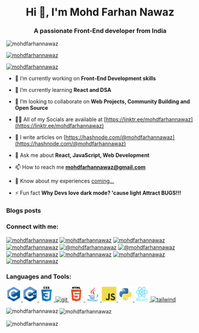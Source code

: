 <h1 align="center">Hi 👋, I'm Mohd Farhan Nawaz</h1>
<h3 align="center">A passionate Front-End developer from India</h3>

<p align="left"> <img src="https://komarev.com/ghpvc/?username=mohdfarhannawaz&label=Profile%20views&color=0e75b6&style=flat" alt="mohdfarhannawaz" /> </p>

<p align="left"> <a href="https://github.com/ryo-ma/github-profile-trophy"><img src="https://github-profile-trophy.vercel.app/?username=mohdfarhannawaz" alt="mohdfarhannawaz" /></a> </p>

<p align="left"> <a href="https://twitter.com/mohdfarhannawaz" target="blank"><img src="https://img.shields.io/twitter/follow/mohdfarhannawaz?logo=twitter&style=for-the-badge" alt="mohdfarhannawaz" /></a> </p>

- 🔭 I’m currently working on **Front-End Development skills**

- 🌱 I’m currently learning **React and DSA**

- 👯 I’m looking to collaborate on **Web Projects, Community Building and Open Source**

- 👨‍💻 All of my Socials are available at [https://linktr.ee/mohdfarhannawaz](https://linktr.ee/mohdfarhannawaz)

- 📝 I write articles on [https://hashnode.com/@mohdfarhannawaz](https://hashnode.com/@mohdfarhannawaz)

- 💬 Ask me about **React, JavaScript, Web Development**

- 📫 How to reach me **mohdfarhannawaz@gmail.com**

- 📄 Know about my experiences [coming...](coming...)

- ⚡ Fun fact **Why Devs love dark mode? 'cause light Attract BUGS!!!**

### Blogs posts
<!-- BLOG-POST-LIST:START -->
<!-- BLOG-POST-LIST:END -->

<h3 align="left">Connect with me:</h3>
<p align="left">
<a href="https://dev.to/mohdfarhannawaz" target="blank"><img align="center" src="https://raw.githubusercontent.com/rahuldkjain/github-profile-readme-generator/master/src/images/icons/Social/devto.svg" alt="mohdfarhannawaz" height="30" width="40" /></a>
<a href="https://twitter.com/mohdfarhannawaz" target="blank"><img align="center" src="https://raw.githubusercontent.com/rahuldkjain/github-profile-readme-generator/master/src/images/icons/Social/twitter.svg" alt="mohdfarhannawaz" height="30" width="40" /></a>
<a href="https://linkedin.com/in/mohdfarhannawaz" target="blank"><img align="center" src="https://raw.githubusercontent.com/rahuldkjain/github-profile-readme-generator/master/src/images/icons/Social/linked-in-alt.svg" alt="mohdfarhannawaz" height="30" width="40" /></a>
<a href="https://instagram.com/mohdfarhannawaz" target="blank"><img align="center" src="https://raw.githubusercontent.com/rahuldkjain/github-profile-readme-generator/master/src/images/icons/Social/instagram.svg" alt="mohdfarhannawaz" height="30" width="40" /></a>
<a href="https://hashnode.com/@mohdfarhannawaz" target="blank"><img align="center" src="https://raw.githubusercontent.com/rahuldkjain/github-profile-readme-generator/master/src/images/icons/Social/hashnode.svg" alt="@mohdfarhannawaz" height="30" width="40" /></a>
<a href="https://medium.com/@mohdfarhannawaz" target="blank"><img align="center" src="https://raw.githubusercontent.com/rahuldkjain/github-profile-readme-generator/master/src/images/icons/Social/medium.svg" alt="@mohdfarhannawaz" height="30" width="40" /></a>
<a href="[https://www.youtube.com/c/mohdfarhannawaz](https://www.youtube.com/channel/UCjmZ6yyXUnb1-cfi03Bn9sw)" target="blank"><img align="center" src="https://raw.githubusercontent.com/rahuldkjain/github-profile-readme-generator/master/src/images/icons/Social/youtube.svg" alt="mohdfarhannawaz" height="30" width="40" /></a>
<a href="https://codeforces.com/profile/mohdfarhannawaz" target="blank"><img align="center" src="https://raw.githubusercontent.com/rahuldkjain/github-profile-readme-generator/master/src/images/icons/Social/codeforces.svg" alt="mohdfarhannawaz" height="30" width="40" /></a>
<a href="https://www.leetcode.com/mohdfarhannawaz" target="blank"><img align="center" src="https://raw.githubusercontent.com/rahuldkjain/github-profile-readme-generator/master/src/images/icons/Social/leet-code.svg" alt="mohdfarhannawaz" height="30" width="40" /></a>
<a href="https://auth.geeksforgeeks.org/user/mohdfarhannawaz" target="blank"><img align="center" src="https://raw.githubusercontent.com/rahuldkjain/github-profile-readme-generator/master/src/images/icons/Social/geeks-for-geeks.svg" alt="mohdfarhannawaz" height="30" width="40" /></a>
</p>

<h3 align="left">Languages and Tools:</h3>
<p align="left"> <a href="https://www.cprogramming.com/" target="_blank" rel="noreferrer"> <img src="https://raw.githubusercontent.com/devicons/devicon/master/icons/c/c-original.svg" alt="c" width="40" height="40"/> </a> <a href="https://www.w3schools.com/cpp/" target="_blank" rel="noreferrer"> <img src="https://raw.githubusercontent.com/devicons/devicon/master/icons/cplusplus/cplusplus-original.svg" alt="cplusplus" width="40" height="40"/> </a> <a href="https://www.w3schools.com/css/" target="_blank" rel="noreferrer"> <img src="https://raw.githubusercontent.com/devicons/devicon/master/icons/css3/css3-original-wordmark.svg" alt="css3" width="40" height="40"/> </a> <a href="https://git-scm.com/" target="_blank" rel="noreferrer"> <img src="https://www.vectorlogo.zone/logos/git-scm/git-scm-icon.svg" alt="git" width="40" height="40"/> </a> <a href="https://www.w3.org/html/" target="_blank" rel="noreferrer"> <img src="https://raw.githubusercontent.com/devicons/devicon/master/icons/html5/html5-original-wordmark.svg" alt="html5" width="40" height="40"/> </a> <a href="https://www.java.com" target="_blank" rel="noreferrer"> <img src="https://raw.githubusercontent.com/devicons/devicon/master/icons/java/java-original.svg" alt="java" width="40" height="40"/> </a> <a href="https://developer.mozilla.org/en-US/docs/Web/JavaScript" target="_blank" rel="noreferrer"> <img src="https://raw.githubusercontent.com/devicons/devicon/master/icons/javascript/javascript-original.svg" alt="javascript" width="40" height="40"/> </a> <a href="https://www.python.org" target="_blank" rel="noreferrer"> <img src="https://raw.githubusercontent.com/devicons/devicon/master/icons/python/python-original.svg" alt="python" width="40" height="40"/> </a> <a href="https://reactjs.org/" target="_blank" rel="noreferrer"> <img src="https://raw.githubusercontent.com/devicons/devicon/master/icons/react/react-original-wordmark.svg" alt="react" width="40" height="40"/> </a> <a href="https://tailwindcss.com/" target="_blank" rel="noreferrer"> <img src="https://www.vectorlogo.zone/logos/tailwindcss/tailwindcss-icon.svg" alt="tailwind" width="40" height="40"/> </a> </p>

<p><img align="left" src="https://github-readme-stats.vercel.app/api/top-langs?username=mohdfarhannawaz&show_icons=true&locale=en&layout=compact" alt="mohdfarhannawaz" /></p>

<p>&nbsp;<img align="center" src="https://github-readme-stats.vercel.app/api?username=mohdfarhannawaz&show_icons=true&locale=en" alt="mohdfarhannawaz" /></p>

<p><img align="center" src="https://github-readme-streak-stats.herokuapp.com/?user=mohdfarhannawaz&" alt="mohdfarhannawaz" /></p>
